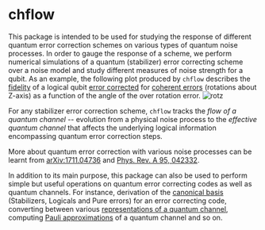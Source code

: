 # chflow
This package is intended to be used for studying the response of different quantum error correction schemes on various types of quantum noise processes. In order to gauge the response of a scheme, we perform numerical simulations of a quantum (stabilizer) error correcting scheme over a noise model and study different measures of noise strength for a qubit. As an example, the following plot produced by `chflow` describes the [fidelity](https://github.com/paviudes/chflow/wiki/Measures-of-noise-strength) of a logical qubit [error corrected](https://github.com/paviudes/chflow/wiki/Running-Simulations#running-simulations) for [coherent errors](https://github.com/paviudes/chflow/wiki/Quantum-channels#predefined-channels) \(rotations about Z-axis\) as a function of the angle of the over rotation error.
![rotz](https://github.com/paviudes/chflow/tree/master/docs/rotz.png)

For any stabilizer error correction scheme, `chflow` tracks the _flow of a quantum channel_ -- evolution from a physical noise process to the _effective quantum channel_ that affects the underlying logical information encompassing quantum error correction steps.

More about quantum error correction with various noise processes can be learnt from [arXiv:1711.04736](https://arxiv.org/abs/1711.04736) and [Phys. Rev. A 95, 042332](https://journals.aps.org/pra/abstract/10.1103/PhysRevA.95.042332).

In addition to its main purpose, this package can also be used to perform simple but useful operations on quantum error correcting codes as well as quantum channels. For instance, derivation of the [canonical basis](https://github.com/paviudes/chflow/wiki/Quantum-error-correction#complete-description-of-a-stabilizer-code) \(Stabilizers, Logicals and Pure errors\) for an error correcting code, converting between various [representations of a quantum channel](https://github.com/paviudes/chflow/wiki/Quantum-channels#representations-for-quantum-channels), computing [Pauli approximations](https://github.com/paviudes/chflow/wiki/Quantum-channels#approximations-to-a-pauli-channel) of a quantum channel and so on.
